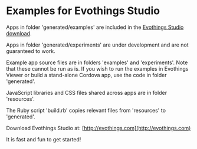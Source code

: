# Examples for Evothings Studio

Apps in folder 'generated/examples' are included in the [Evothings Studio download](http://evothings.com/dowload).

Apps in folder 'generated/experiments' are under development and are not guaranteed to work.

Example app source files are in folders 'examples' and 'experiments'. Note that these cannot be run as is. If you wish to run the examples in Evothings Viewer or build a stand-alone Cordova app, use the code in folder 'generated'.

JavaScript libraries and CSS files shared across apps are in folder 'resources'.

The Ruby script 'build.rb' copies relevant files from 'resources' to 'generated'.

<!-- To remove files copied by 'build.rb', run 'git clean -fdX'. -->

Download Evothings Studio at: [http://evothings.com](http://evothings.com)

It is fast and fun to get started!
